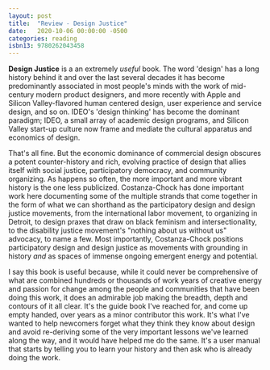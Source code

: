 ```yaml
---
layout: post
title:  "Review - Design Justice"
date:   2020-10-06 00:00:00 -0500
categories: reading
isbn13: 9780262043458
---
```

__Design Justice__ is a an extremely _useful_ book. The word 'design' has a long history behind it and over the last several decades it has become predominantly associated in most people's minds with the work of mid-century modern product designers, and more recently with Apple and Silicon Valley-flavored human centered design, user experience and service design, and so on. IDEO's 'design thinking' has become the dominant paradigm; IDEO, a small array of academic design programs, and Silicon Valley start-up culture now frame and mediate the cultural apparatus and economics of design.

That's all fine. But the economic dominance of commercial design obscures a potent counter-history and rich, evolving practice of design that allies itself with social justice, participatory democracy, and community organizing.  As happens so often, the more important and more vibrant history is the one less publicized. Costanza-Chock has done important work here documenting some of the multiple strands that come together in the form of what we can shorthand as the participatory design and design justice movements, from the international labor movement, to organizing in Detroit, to design praxes that draw on black feminism and intersectionality, to the disability justice movement's "nothing about us without us" advocacy, to name a few.  Most importantly, Costanza-Chock positions participatory design and design justice as movements with grounding in history _and_ as spaces of immense ongoing emergent energy and potential.

I say this book is useful because, while it could never be comprehensive of what are combined hundreds or thousands of work years of creative energy and passion for change among the people and communities that have been doing this work, it does an admirable job making the breadth, depth and contours of it all clear. It's the guide book I've reached for, and come up empty handed, over years as a minor contributor this work. It's what I've wanted to help newcomers forget what they think they know about design and avoid re-deriving some of the very important lessons we've learned along the way, and it would have helped me do the same. It's a user manual that starts by telling you to learn your history and then ask who is already doing the work. 
